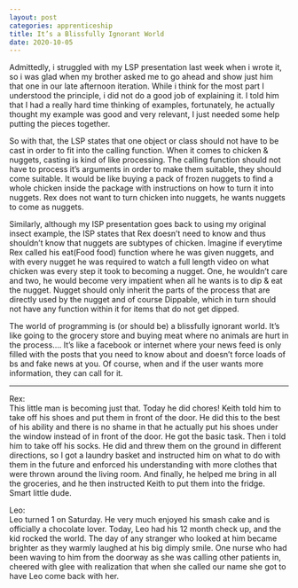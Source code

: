 ```yaml
---
layout: post 
categories: apprenticeship
title: It’s a Blissfully Ignorant World
date: 2020-10-05
---
```


Admittedly, i struggled with my LSP presentation last week when i wrote it, so i was glad when my brother asked me to go ahead and show just him that one in our late afternoon iteration.  While i think for the most part I understood the principle, i did not do a good job of explaining it.  I told him that I had a really hard time thinking of examples, fortunately, he actually thought my example was good and very relevant, I just needed some help putting the pieces together.  

So with that, the LSP states that one object or class should not have to be cast in order to fit into the calling function.  When it comes to chicken & nuggets, casting is kind of like processing.  The calling function should not have to process it’s arguments in order to make them suitable, they should come suitable.  It would be like buying a pack of frozen nuggets to find a whole chicken inside the package with instructions on how to turn it into nuggets.  Rex does not want to turn chicken into nuggets, he wants nuggets to come as nuggets.  

Similarly, although my ISP presentation goes back to using my original insect example, the ISP states that Rex doesn’t need to know and thus shouldn’t know that nuggets are subtypes of chicken.  Imagine if everytime Rex called his eat(Food food) function where he was given nuggets, and with every nugget he was required to watch a full length video on what chicken was every step it took to becoming a nugget.  One, he wouldn’t care and two, he would become very impatient when all he wants is to dip & eat the nugget.  Nugget should only inherit the parts of the process that are directly used by the nugget and of course Dippable, which in turn should not have any function within it for items that do not get dipped.  

The world of programming is (or should be) a blissfully ignorant world.  It’s like going to the grocery store and buying meat where no animals are hurt in the process….  It’s like a facebook or internet where your news feed is only filled with the posts that you need to know about and doesn’t force loads of bs and fake news at you.  Of course, when and if the user wants more information, they can call for it.  

***
Rex:  
This little man is becoming just that.  Today he did chores!  Keith told him to take off his shoes and put them in front of the door.  He did this to the best of his ability and there is no shame in that he actually put his shoes under the window instead of in front of the door.  He got the basic task.  Then i told him to take off his socks.  He did and threw them on the ground in different directions, so I got a laundry basket and instructed him on what to do with them in the future and enforced his understanding with more clothes that were thrown around the living room.  And finally, he helped me bring in all the groceries, and he then instructed Keith to put them into the fridge.  Smart little dude.  

Leo:  
Leo turned 1 on Saturday.  He very much enjoyed his smash cake and is officially a chocolate lover.  Today, Leo had his 12 month check up, and the kid rocked the world.  The day of any stranger who looked at him became brighter as they warmly laughed at his big dimply smile.  One nurse who had been waving to him from the doorway as she was calling other patients in, cheered with glee with realization that when she called our name she got to have Leo come back with her.  